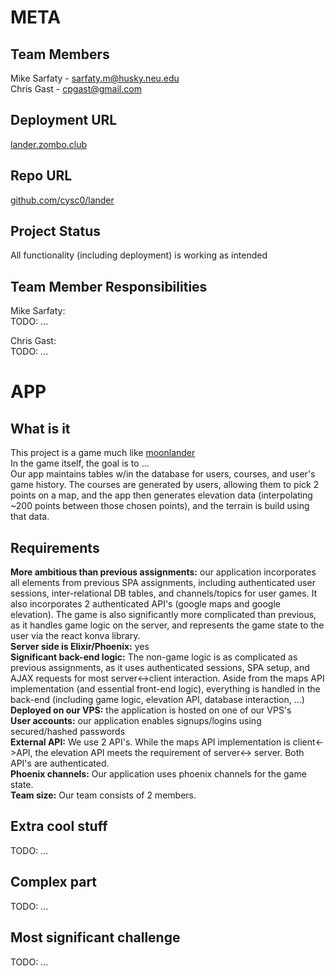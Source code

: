 # META

## Team Members
Mike Sarfaty - sarfaty.m@husky.neu.edu  
Chris Gast - cpgast@gmail.com

## Deployment URL

[lander.zombo.club](http://lander.zombo.club/)

## Repo URL

[github.com/cysc0/lander](https://github.com/cysc0/lander)

## Project Status

All functionality (including deployment) is working as intended

## Team Member Responsibilities

Mike Sarfaty:  
TODO: ...

Chris Gast:  
TODO: ...

# APP

## What is it
This project is a game much like [moonlander](http://moonlander.seb.ly/)  
In the game itself, the goal is to ...  
Our app maintains tables w/in the database for users, courses, and user's game history. The courses are generated by users, allowing them to pick 2 points on a map, and the app then generates elevation data (interpolating ~200 points between those chosen points), and the terrain is build using that data.

## Requirements
**More ambitious than previous assignments:** our application incorporates all elements from previous SPA assignments, including authenticated user sessions, inter-relational DB tables, and channels/topics for user games. It also incorporates 2 authenticated API's (google maps and google elevation). The game is also significantly more complicated than previous, as it handles game logic on the server, and represents the game state to the user via the react konva library.  
**Server side is Elixir/Phoenix:** yes  
**Significant back-end logic:** The non-game logic is as complicated as previous assignments, as it uses authenticated sessions, SPA setup, and AJAX requests for most server<->client interaction. Aside from the maps API implementation (and essential front-end logic), everything is handled in the back-end (including game logic, elevation API, database interaction, ...)  
**Deployed on our VPS:** the application is hosted on one of our VPS's  
**User accounts:** our application enables signups/logins using secured/hashed passwords  
**External API:** We use 2 API's. While the maps API implementation is client<->API, the elevation API meets the requirement of server<-> server. Both API's are authenticated.  
**Phoenix channels:** Our application uses phoenix channels for the game state.  
**Team size:** Our team consists of 2 members.

## Extra cool stuff
TODO: ...

## Complex part
TODO: ...

## Most significant challenge
TODO: ...
